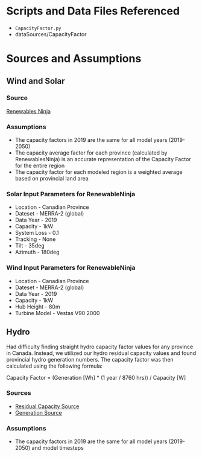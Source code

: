 # Scripts and Data Files Referenced
* `CapacityFactor.py`
* dataSources/CapacityFactor

# Sources and Assumptions 
## Wind and Solar
### Source
[Renewables Ninja](https://www.renewables.ninja/)

### Assumptions
* The capacity factors in 2019 are the same for all model years (2019-2050)
* The capacity average factor for each province (calculated by RenewablesNinja) is an accurate representation of the Capacity Factor for the entire region
* The capacity factor for each modeled region is a weighted average based on provincial land area 

### Solar Input Parameters for RenewableNinja 
* Location - Canadian Province
* Dateset - MERRA-2 (global)
* Data Year - 2019
* Capacity - 1kW
* System Loss - 0.1
* Tracking - None
* Tilt - 35deg
* Azimuth - 180deg

### Wind Input Parameters for RenewableNinja 
* Location - Canadian Province
* Dateset - MERRA-2 (global)
* Data Year - 2019
* Capacity - 1kW
* Hub Height - 80m
* Turbine Model - Vestas V90 2000

## Hydro 
Had difficulty finding straight hydro capacity factor values for any province in Canada. Instead, we utilized our hydro residual capacity values and found provincial hydro generation numbers. The capacity factor was then calculated using the following formula: 

Capacity Factor = (Generation [Wh] * (1 year / 8760 hrs)) / Capacity [W]

### Sources 
* [Residual Capacity Source](https://www150.statcan.gc.ca/t1/tbl1/en/tv.action?pid=2510002201&pickMembers%5B0%5D=1.1&pickMembers%5B1%5D=2.1&cubeTimeFrame.startYear=2017&cubeTimeFrame.endYear=2017&referencePeriods=20170101%2C20170101)
* [Generation Source](https://www150.statcan.gc.ca/t1/tbl1/en/tv.action?pid=2510001501&pickMembers%5B0%5D=1.1&pickMembers%5B1%5D=2.1&cubeTimeFrame.startMonth=01&cubeTimeFrame.startYear=2017&cubeTimeFrame.endMonth=12&cubeTimeFrame.endYear=2017&referencePeriods=20170101%2C20171201)

### Assumptions
* The capacity factors in 2019 are the same for all model years (2019-2050) and model timesteps 